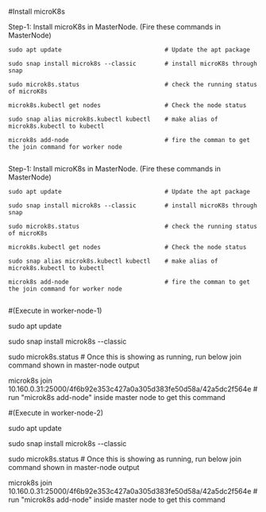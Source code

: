 #Install microK8s


Step-1:  Install microK8s in MasterNode.​ (Fire these commands in MasterNode)

     
    sudo apt update                             # Update the apt package 

    sudo snap install microk8s --classic        # install microK8s through snap

    sudo microk8s.status                        # check the running status of microK8s

    microk8s.kubectl get nodes                  # Check the node status

    sudo snap alias microk8s.kubectl kubectl    # make alias of microk8s.kubectl to kubectl

    microk8s add-node                           # fire the comman to get the join command for worker node 
    ​                                                              



Step-1:  Install microK8s in MasterNode.​ (Fire these commands in MasterNode)

     
    sudo apt update                             # Update the apt package 

    sudo snap install microk8s --classic        # install microK8s through snap

    sudo microk8s.status                        # check the running status of microK8s

    microk8s.kubectl get nodes                  # Check the node status

    sudo snap alias microk8s.kubectl kubectl    # make alias of microk8s.kubectl to kubectl

    microk8s add-node                           # fire the comman to get the join command for worker node 
    ​                                                              











#(Execute in worker-node-1)

sudo apt update

sudo snap install microk8s --classic

sudo microk8s.status  # Once this is showing as running, run below join command shown in master-node output

microk8s join 10.160.0.31:25000/4f6b92e353c427a0a305d383fe50d58a/42a5dc2f564e  # run "microk8s add-node" inside master node to get this command


#(Execute in worker-node-2)

sudo apt update

sudo snap install microk8s --classic

sudo microk8s.status  # Once this is showing as running, run below join command shown in master-node output

microk8s join 10.160.0.31:25000/4f6b92e353c427a0a305d383fe50d58a/42a5dc2f564e  # run "microk8s add-node" inside master node to get this command

